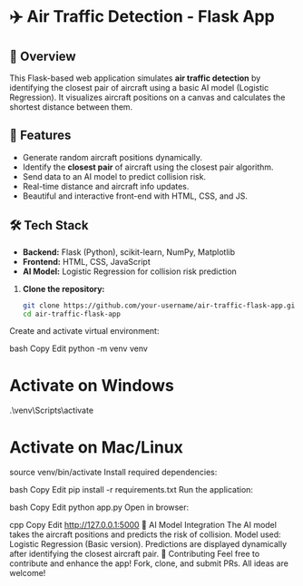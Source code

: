 # ✈️ Air Traffic Detection - Flask App

## 🚀 Overview

This Flask-based web application simulates **air traffic detection** by identifying the closest pair of aircraft using a basic AI model (Logistic Regression). It visualizes aircraft positions on a canvas and calculates the shortest distance between them.

## 🎯 Features

- Generate random aircraft positions dynamically.
- Identify the **closest pair** of aircraft using the closest pair algorithm.
- Send data to an AI model to predict collision risk.
- Real-time distance and aircraft info updates.
- Beautiful and interactive front-end with HTML, CSS, and JS.

## 🛠️ Tech Stack

- **Backend:** Flask (Python), scikit-learn, NumPy, Matplotlib
- **Frontend:** HTML, CSS, JavaScript
- **AI Model:** Logistic Regression for collision risk prediction

1. **Clone the repository:**
   ```bash
   git clone https://github.com/your-username/air-traffic-flask-app.git
   cd air-traffic-flask-app
Create and activate virtual environment:

bash
Copy
Edit
python -m venv venv
# Activate on Windows
.\venv\Scripts\activate
# Activate on Mac/Linux
source venv/bin/activate
Install required dependencies:

bash
Copy
Edit
pip install -r requirements.txt
Run the application:

bash
Copy
Edit
python app.py
Open in browser:

cpp
Copy
Edit
http://127.0.0.1:5000
🧠 AI Model Integration
The AI model takes the aircraft positions and predicts the risk of collision.
Model used: Logistic Regression (Basic version).
Predictions are displayed dynamically after identifying the closest aircraft pair.
🤝 Contributing
Feel free to contribute and enhance the app! Fork, clone, and submit PRs. All ideas are welcome!

